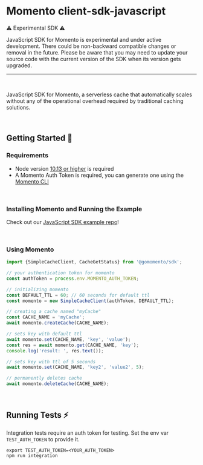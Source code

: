 # Momento client-sdk-javascript

:warning: Experimental SDK :warning:

JavaScript SDK for Momento is experimental and under active development.
There could be non-backward compatible changes or removal in the future.
Please be aware that you may need to update your source code with the current version of the SDK when its version gets upgraded.

---

<br/>

JavaScript SDK for Momento, a serverless cache that automatically scales without any of the operational overhead required by traditional caching solutions.

<br/>

## Getting Started :running:

### Requirements

- Node version [10.13 or higher](https://nodejs.org/en/download/) is required
- A Momento Auth Token is required, you can generate one using the [Momento CLI](https://github.com/momentohq/momento-cli)

<br/>

### Installing Momento and Running the Example

Check out our [JavaScript SDK example repo](https://github.com/momentohq/client-sdk-examples/tree/main/javascript)!

<br/>

### Using Momento

```typescript
import {SimpleCacheClient, CacheGetStatus} from '@gomomento/sdk';

// your authentication token for momento
const authToken = process.env.MOMENTO_AUTH_TOKEN;

// initializing momento
const DEFAULT_TTL = 60; // 60 seconds for default ttl
const momento = new SimpleCacheClient(authToken, DEFAULT_TTL);

// creating a cache named "myCache"
const CACHE_NAME = 'myCache';
await momento.createCache(CACHE_NAME);

// sets key with default ttl
await momento.set(CACHE_NAME, 'key', 'value');
const res = await momento.get(CACHE_NAME, 'key');
console.log('result: ', res.text());

// sets key with ttl of 5 seconds
await momento.set(CACHE_NAME, 'key2', 'value2', 5);

// permanently deletes cache
await momento.deleteCache(CACHE_NAME);
```

<br/>

## Running Tests :zap:

Integration tests require an auth token for testing. Set the env var `TEST_AUTH_TOKEN` to
provide it.

```
export TEST_AUTH_TOKEN=<YOUR_AUTH_TOKEN>
npm run integration
```
